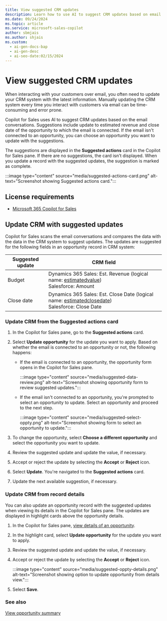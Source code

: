 ```yaml
---
title: View suggested CRM updates
description: Learn how to use AI to suggest CRM updates based on email conversations.
ms.date: 09/24/2024
ms.topic: article
ms.service: microsoft-sales-copilot
author: sbmjais
ms.author: shjais
ms.custom:
  - ai-gen-docs-bap
  - ai-gen-desc
  - ai-seo-date:02/15/2024
---
```


# View suggested CRM updates

When interacting with your customers over email, you often need to update your CRM system with the latest information. Manually updating the CRM system every time you interact with customers via email can be time-consuming and error prone. 

Copilot for Sales uses AI to suggest CRM updates based on the email conversations. Suggestions include update to estimated revenue and close date of the opportunity to which the email is connected. If the email isn't connected to an opportunity, you can choose an opportunity you want to update with the suggestions.

The suggestions are displayed in the **Suggested actions** card in the Copilot for Sales pane. If there are no suggestions, the card isn't displayed. When you update a record with the suggested updates, the suggestion is marked as complete.

:::image type="content" source="media/suggested-actions-card.png" alt-text="Screenshot showing Suggested actions card.":::

## License requirements

- [Microsoft 365 Copilot for Sales](https://www.microsoft.com/en-us/microsoft-365/copilot/copilot-for-sales#Pricing)

## Update CRM with suggested updates

Copilot for Sales scans the email conversations and compares the data with the data in the CRM system to suggest updates. The updates are suggested for the following fields in an opportunity record in CRM system:

| Suggested update | CRM field |
|------------------|-----------|
| Budget | Dynamics 365 Sales: Est. Revenue (logical name: [estimatedvalue](/dynamics365/sales/developer/entities/opportunity#BKMK_EstimatedValue)) <br>Salesforce: Amount     |
| Close date | Dynamics 365 Sales: Est. Close Date (logical name: [estimatedclosedate](/dynamics365/sales/developer/entities/opportunity#BKMK_EstimatedCloseDate)) <br>Salesforce: Close Date |

### Update CRM from the Suggested actions card

1. In the Copilot for Sales pane, go to the **Suggested actions** card.

1. Select **Update opportunity** for the update you want to apply. Based on whether the email is connected to an opportunity or not, the following happens:

    - If the email is connected to an opportunity, the opportunity form opens in the Copilot for Sales pane.

        :::image type="content" source="media/suggested-data-review.png" alt-text="Screenshot showing opportunity form to review suggested updates.":::

    - If the email isn't connected to an opportunity, you're prompted to select an opportunity to update. Select an opportunity and proceed to the next step.

        :::image type="content" source="media/suggested-select-oppty.png" alt-text="Screenshot showing form to select an opportunity to update.":::

1. To change the opportunity, select **Choose a different opportunity** and select the opportunity you want to update.

1. Review the suggested update and update the value, if necessary.

1. Accept or reject the update by selecting the **Accept** or **Reject** icon.

1. Select **Update**. You're navigated to the **Suggested actions** card.

1. Update the next available suggestion, if necessary.

### Update CRM from record details

You can also update an opportunity record with the suggested updates when viewing its details in the Copilot for Sales pane. The updates are displayed in highlight cards above the opportunity details.

1. In the Copilot for Sales pane, [view details of an opportunity](view-record-details.md).

1. In the highlight card, select **Update opportunity** for the update you want to apply.

1. Review the suggested update and update the value, if necessary.

1. Accept or reject the update by selecting the **Accept** or **Reject** icon.

    :::image type="content" source="media/suggested-oppty-details.png" alt-text="Screenshot showing option to update opportunity from details view.":::

1. Select **Save**.

### See also

[View opportunity summary](view-opportunity-summary.md)